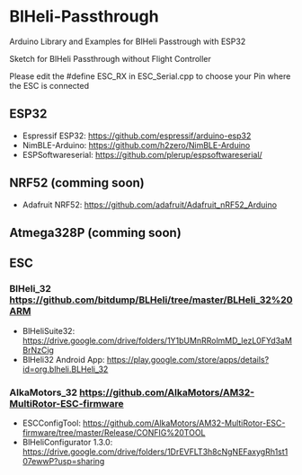 # BlHeli-Passthrough
Arduino Library and Examples for BlHeli Passtrough with ESP32


Sketch for BlHeli Passthrough without Flight Controller

Please edit the #define ESC_RX in ESC_Serial.cpp to choose your Pin where the ESC is connected

## ESP32
- Espressif ESP32: https://github.com/espressif/arduino-esp32
- NimBLE-Arduino: https://github.com/h2zero/NimBLE-Arduino
- ESPSoftwareserial: https://github.com/plerup/espsoftwareserial/

## NRF52 (comming soon)
- Adafruit NRF52: https://github.com/adafruit/Adafruit_nRF52_Arduino

## Atmega328P (comming soon)

## ESC
### BlHeli_32 https://github.com/bitdump/BLHeli/tree/master/BLHeli_32%20ARM
- BlHeliSuite32: https://drive.google.com/drive/folders/1Y1bUMnRRolmMD_lezL0FYd3aMBrNzCig
- BlHeli32 Android App: https://play.google.com/store/apps/details?id=org.blheli.BLHeli_32

### AlkaMotors_32 https://github.com/AlkaMotors/AM32-MultiRotor-ESC-firmware
- ESCConfigTool: https://github.com/AlkaMotors/AM32-MultiRotor-ESC-firmware/tree/master/Release/CONFIG%20TOOL
- BlHeliConfigurator 1.3.0: https://drive.google.com/drive/folders/1DrEVFLT3h8cNgNEFaxygRh1st107ewwP?usp=sharing

